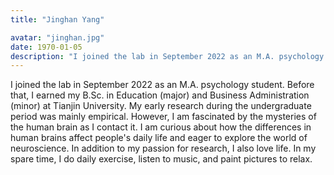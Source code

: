 ```yaml
---
title: "Jinghan Yang"

avatar: "jinghan.jpg"
date: 1970-01-05
description: "I joined the lab in September 2022 as an M.A. psychology student. Before that, I earned ..."
---
```


I joined the lab in September 2022 as an M.A. psychology student. Before that, I earned my B.Sc. in Education (major) and Business Administration (minor) at Tianjin University. My early research during the undergraduate period was mainly empirical. However, I am fascinated by the mysteries of the human brain as I contact it. I am curious about how the differences in human brains affect people's daily life and eager to explore the world of neuroscience. In addition to my passion for research, I also love life. In my spare time, I do daily exercise, listen to music, and paint pictures to relax.
